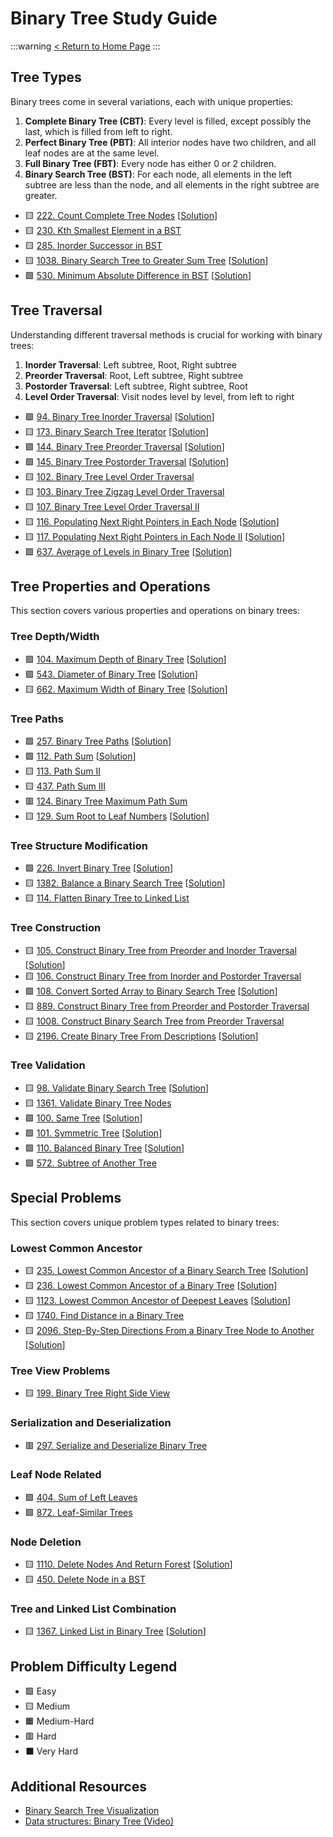 # Binary Tree Study Guide

:::warning
[< Return to Home Page](https://hackmd.io/@siansiansu/HknJJm0W0)
:::

Tree Types
----------

Binary trees come in several variations, each with unique properties:

1.  **Complete Binary Tree (CBT)**: Every level is filled, except possibly the last, which is filled from left to right.
2.  **Perfect Binary Tree (PBT)**: All interior nodes have two children, and all leaf nodes are at the same level.
3.  **Full Binary Tree (FBT)**: Every node has either 0 or 2 children.
4.  **Binary Search Tree (BST)**: For each node, all elements in the left subtree are less than the node, and all elements in the right subtree are greater.

-   🟨 [222\. Count Complete Tree Nodes](https://leetcode.com/problems/count-complete-tree-nodes/) \[[Solution](https://hackmd.io/@siansiansu/Bkr-YWzBA)\]
-   🟨 [230\. Kth Smallest Element in a BST](https://leetcode.com/problems/kth-smallest-element-in-a-bst/)
-   🟨 [285\. Inorder Successor in BST](https://leetcode.com/problems/inorder-successor-in-bst/)
-   🟨 [1038\. Binary Search Tree to Greater Sum Tree](https://leetcode.com/problems/binary-search-tree-to-greater-sum-tree/) \[[Solution](https://hackmd.io/@siansiansu/ry1wuy_8R)\]
-   🟩 [530\. Minimum Absolute Difference in BST](https://leetcode.com/problems/minimum-absolute-difference-in-bst/) \[[Solution](https://hackmd.io/@siansiansu/SJjJRcZvR)\]


Tree Traversal
--------------

Understanding different traversal methods is crucial for working with binary trees:

1.  **Inorder Traversal**: Left subtree, Root, Right subtree
2.  **Preorder Traversal**: Root, Left subtree, Right subtree
3.  **Postorder Traversal**: Left subtree, Right subtree, Root
4.  **Level Order Traversal**: Visit nodes level by level, from left to right

-   🟩 [94\. Binary Tree Inorder Traversal](https://leetcode.com/problems/binary-tree-inorder-traversal/) \[[Solution](https://hackmd.io/@siansiansu/rkLOSk9NR)\]
-   🟨 [173\. Binary Search Tree Iterator](https://leetcode.com/problems/binary-search-tree-iterator/) \[[Solution](https://hackmd.io/@siansiansu/HklH8yzHA)\]
-   🟩 [144\. Binary Tree Preorder Traversal](https://leetcode.com/problems/binary-tree-preorder-traversal/) \[[Solution](https://hackmd.io/@siansiansu/SyCJsx5VC)\]
-   🟩 [145\. Binary Tree Postorder Traversal](https://leetcode.com/problems/binary-tree-postorder-traversal/) \[[Solution](https://hackmd.io/@siansiansu/HklUv0ec4A)\]
-   🟨 [102\. Binary Tree Level Order Traversal](https://leetcode.com/problems/binary-tree-level-order-traversal/)
-   🟨 [103\. Binary Tree Zigzag Level Order Traversal](https://leetcode.com/problems/binary-tree-zigzag-level-order-traversal/)
-   🟨 [107\. Binary Tree Level Order Traversal II](https://leetcode.com/problems/binary-tree-level-order-traversal-ii/)
-   🟨 [116\. Populating Next Right Pointers in Each Node](https://leetcode.com/problems/populating-next-right-pointers-in-each-node/) \[[Solution](https://hackmd.io/@siansiansu/S1feVOmSR)\]
-   🟨 [117\. Populating Next Right Pointers in Each Node II](https://leetcode.com/problems/populating-next-right-pointers-in-each-node-ii/) \[[Solution](https://hackmd.io/@siansiansu/H16iBtXHR)\]
-   🟩 [637\. Average of Levels in Binary Tree](https://leetcode.com/problems/average-of-levels-in-binary-tree/) \[[Solution](https://hackmd.io/@siansiansu/rJr6vqmSC)\]

Tree Properties and Operations
------------------------------

This section covers various properties and operations on binary trees:

### Tree Depth/Width

-   🟩 [104\. Maximum Depth of Binary Tree](https://leetcode.com/problems/maximum-depth-of-binary-tree/) \[[Solution](https://hackmd.io/@siansiansu/HJq2QRwGA)\]
-   🟩 [543\. Diameter of Binary Tree](https://leetcode.com/problems/diameter-of-binary-tree/) \[[Solution](https://hackmd.io/@siansiansu/rkdxxRvMC)\]
-   🟨 [662\. Maximum Width of Binary Tree](https://leetcode.com/problems/maximum-width-of-binary-tree/) \[[Solution](https://hackmd.io/@siansiansu/SJWS0LczR)\]

### Tree Paths

-   🟩 [257\. Binary Tree Paths](https://leetcode.com/problems/binary-tree-paths/) \[[Solution](https://hackmd.io/@siansiansu/BJwhIRqVR)\]
-   🟩 [112\. Path Sum](https://leetcode.com/problems/path-sum/) \[[Solution](https://hackmd.io/@siansiansu/Skp9Ew5MA)\]
-   🟨 [113\. Path Sum II](https://leetcode.com/problems/path-sum-ii/)
-   🟨 [437\. Path Sum III](https://leetcode.com/problems/path-sum-iii/)
-   🟥 [124\. Binary Tree Maximum Path Sum](https://leetcode.com/problems/binary-tree-maximum-path-sum/)
-   🟨 [129\. Sum Root to Leaf Numbers](https://leetcode.com/problems/sum-root-to-leaf-numbers/) \[[Solution](https://hackmd.io/@siansiansu/SykPPqpvA)\]

### Tree Structure Modification

-   🟩 [226\. Invert Binary Tree](https://leetcode.com/problems/invert-binary-tree/) \[[Solution](https://hackmd.io/@siansiansu/By_GArwM0)\]
-   🟨 [1382\. Balance a Binary Search Tree](https://leetcode.com/problems/balance-a-binary-search-tree/) \[[Solution](https://hackmd.io/@siansiansu/H170qsY8A)\]
-   🟨 [114\. Flatten Binary Tree to Linked List](https://leetcode.com/problems/flatten-binary-tree-to-linked-list/)

### Tree Construction

-   🟨 [105\. Construct Binary Tree from Preorder and Inorder Traversal](https://leetcode.com/problems/construct-binary-tree-from-preorder-and-inorder-traversal/) \[[Solution](https://hackmd.io/@siansiansu/ByTtuM5GR)\]
-   🟨 [106\. Construct Binary Tree from Inorder and Postorder Traversal](https://leetcode.com/problems/construct-binary-tree-from-inorder-and-postorder-traversal/)
-   🟩 [108\. Convert Sorted Array to Binary Search Tree](https://leetcode.com/problems/convert-sorted-array-to-binary-search-tree/) \[[Solution](https://hackmd.io/@siansiansu/S16C557rR)\]
-   🟨 [889\. Construct Binary Tree from Preorder and Postorder Traversal](https://leetcode.com/problems/construct-binary-tree-from-preorder-and-postorder-traversal/)
-   🟨 [1008\. Construct Binary Search Tree from Preorder Traversal](https://leetcode.com/problems/construct-binary-search-tree-from-preorder-traversal/)
-   🟨 [2196\. Create Binary Tree From Descriptions](https://leetcode.com/problems/create-binary-tree-from-descriptions/) \[[Solution](https://hackmd.io/@siansiansu/ByunhGGdA)\]

### Tree Validation

-   🟨 [98\. Validate Binary Search Tree](https://leetcode.com/problems/validate-binary-search-tree/) \[[Solution](https://hackmd.io/@siansiansu/H1udzlcfC)\]
-   🟨 [1361\. Validate Binary Tree Nodes](https://leetcode.com/problems/validate-binary-tree-nodes/)
-   🟩 [100\. Same Tree](https://leetcode.com/problems/same-tree/) \[[Solution](https://hackmd.io/@siansiansu/rybFpoufA)\]
-   🟩 [101\. Symmetric Tree](https://leetcode.com/problems/symmetric-tree/) \[[Solution](https://hackmd.io/@siansiansu/ByXma2dMR)\]
-   🟩 [110\. Balanced Binary Tree](https://leetcode.com/problems/balanced-binary-tree/) \[[Solution](https://hackmd.io/@siansiansu/rJGobDPzA)\]
-   🟩 [572\. Subtree of Another Tree](https://leetcode.com/problems/subtree-of-another-tree/)

Special Problems
----------------

This section covers unique problem types related to binary trees:

### Lowest Common Ancestor

-   🟨 [235\. Lowest Common Ancestor of a Binary Search Tree](https://leetcode.com/problems/lowest-common-ancestor-of-a-binary-search-tree/) \[[Solution](https://hackmd.io/@siansiansu/BJM2R8vz0)\]
-   🟨 [236\. Lowest Common Ancestor of a Binary Tree](https://leetcode.com/problems/lowest-common-ancestor-of-a-binary-tree/) \[[Solution](https://hackmd.io/@siansiansu/HkpJJD5MR)\]
-   🟨 [1123\. Lowest Common Ancestor of Deepest Leaves](https://leetcode.com/problems/lowest-common-ancestor-of-deepest-leaves/) \[[Solution](https://hackmd.io/@siansiansu/B1CpljQuA)\]
-   🟨 [1740\. Find Distance in a Binary Tree](https://leetcode.com/problems/find-distance-in-a-binary-tree)
-   🟨 [2096\. Step-By-Step Directions From a Binary Tree Node to Another](https://leetcode.com/problems/step-by-step-directions-from-a-binary-tree-node-to-another/) \[[Solution](https://hackmd.io/@siansiansu/H1hXjs7uC)\]

### Tree View Problems

-   🟨 [199\. Binary Tree Right Side View](https://leetcode.com/problems/binary-tree-right-side-view/)

### Serialization and Deserialization

-   🟥 [297\. Serialize and Deserialize Binary Tree](https://leetcode.com/problems/serialize-and-deserialize-binary-tree/)

### Leaf Node Related

-   🟩 [404\. Sum of Left Leaves](https://leetcode.com/problems/sum-of-left-leaves/)
-   🟩 [872\. Leaf-Similar Trees](https://leetcode.com/problems/leaf-similar-trees/)

### Node Deletion

-   🟨 [1110\. Delete Nodes And Return Forest](https://leetcode.com/problems/delete-nodes-and-return-forest/) \[[Solution](https://hackmd.io/@siansiansu/rkDWpRVuR)\]
-   🟨 [450\. Delete Node in a BST](https://leetcode.com/problems/delete-node-in-a-bst/)

### Tree and Linked List Combination

-   🟨 [1367\. Linked List in Binary Tree](https://leetcode.com/problems/linked-list-in-binary-tree/) \[[Solution](https://hackmd.io/@siansiansu/BJTmZIY3R)\]

Problem Difficulty Legend
-------------------------

-   🟩 Easy
-   🟨 Medium
-   🟧 Medium-Hard
-   🟥 Hard
-   ⬛ Very Hard

Additional Resources
--------------------

-   [Binary Search Tree Visualization](https://www.cs.usfca.edu/~galles/visualization/BST.html)
-   [Data structures: Binary Tree (Video)](https://www.youtube.com/watch?v=H5JubkIy_p8)
